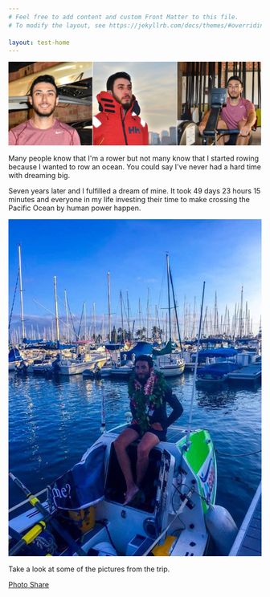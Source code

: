 ```yaml
---
# Feel free to add content and custom Front Matter to this file.
# To modify the layout, see https://jekyllrb.com/docs/themes/#overriding-theme-defaults

layout: test-home
---
```

![trio](/assets/images/main/trio.png?width=50%)

Many people know that I'm a rower but not many know that I started rowing because I wanted to row an ocean. You could say I've never had a hard time with dreaming big. 

Seven years later and I fulfilled a dream of mine. It took 49 days 23 hours 15 minutes and everyone in my life investing their time to make crossing the Pacific Ocean by human power happen. 

![Landing day](/assets/images/main/contentment.jpg?width="25")

Take a look at some of the pictures from the trip. 

[Photo Share](https://urldefense.proofpoint.com/v2/url?u=https-3A__www.amazon.com_photos_share_Urf0zsD7F4jb7o30BdKvi4BUSpH43ZufEzmecTWgNDG&d=DwMBaQ&c=pLULRYW__RtkwsQUPxJVDGboCTdgji3AcHNJU0BpTJE&r=H4qOhdmXu44OfPlzZmycsOTi6SRvhexIeS_nVNHZwTc&m=51go8UiGfk1TYcRV8HLdn9hRanD1DI5-Amh8MIY-Uro&s=PtxPTcOdS1XQT1ysmCE-g58VaWiryIZuTE4xy9Xywkw&e=)